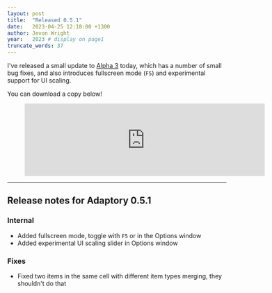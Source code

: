 ```yaml
---
layout: post
title:  "Released 0.5.1"
date:   2023-04-25 12:18:00 +1300
author: Jevon Wright
year:   2023 # display on page1
truncate_words: 37
---
```


I've released a small update to [Alpha 3](/2023/03/31/alpha-3) today,
which has a number of small bug fixes, and also introduces fullscreen mode (`F5`)
and experimental support for UI scaling.

You can download a copy below!

<figure class="itch">
  <iframe src="https://itch.io/embed/1764047?linkback=true&amp;bg_color=2c364e&amp;fg_color=d9d9d9&amp;link_color=F1DA92&amp;border_color=1c263e" width="552" height="167" frameborder="0"><a href="https://soundasleepful.itch.io/adaptory">Adaptory by soundasleepful</a></iframe>
</figure>

---

## Release notes for Adaptory 0.5.1

### Internal

- Added fullscreen mode, toggle with `F5` or in the Options window
- Added experimental UI scaling slider in Options window

### Fixes

- Fixed two items in the same cell with different item types merging, they shouldn't do that
